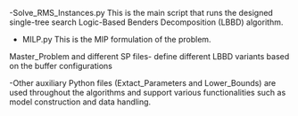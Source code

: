 -Solve_RMS_Instances.py
This is the main script that runs the designed single-tree search Logic-Based Benders Decomposition (LBBD) algorithm.

- MILP.py
This is the MIP formulation of the problem.

Master_Problem and different SP files- define different LBBD variants based on the buffer configurations

-Other auxiliary Python files (Extact_Parameters and Lower_Bounds) are used throughout the algorithms and support various functionalities such as model construction and data handling.

